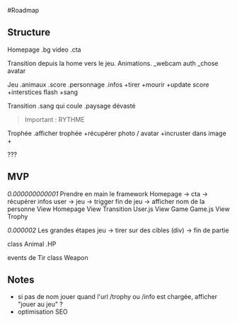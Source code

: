 #Roadmap

## Structure

Homepage
.bg video
.cta

Transition     depuis la home vers le jeu. Animations.
_webcam auth
_chose avatar

Jeu
.animaux
.score
.personnage
.infos
+tirer
+mourir
+update score
+interstices flash
+sang

Transition
.sang qui coule
.paysage dévasté
  > Important : RYTHME

Trophée
.afficher trophée
+récupérer photo / avatar
+incruster dans image
+

???



## MVP

*0.000000000001* Prendre en main le framework
Homepage -> cta -> récupérer infos user -> jeu -> trigger fin de jeu -> afficher nom de la personne
View Homepage
View Transition
  User.js
View Game
  Game.js
View Trophy

*0.000002* Les grandes étapes
jeu -> tirer sur des cibles (div) -> fin de partie

class Animal
.HP

events de Tir
class Weapon



## Notes

- si pas de nom jouer quand l'url /trophy ou /info est chargée, afficher "jouer au jeu" ?
- optimisation SEO